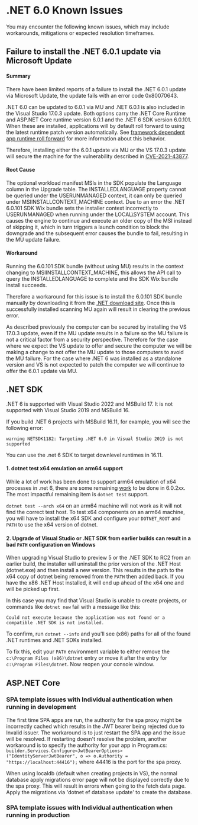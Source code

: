# .NET 6.0 Known Issues

You may encounter the following known issues, which may include workarounds, mitigations or expected resolution timeframes.

## Failure to install the .NET 6.0.1 update via Microsoft Update

#### Summary
There have been limited reports of a failure to install the .NET 6.0.1 update via Microsoft Update, the update fails with an error code 0x80070643.

.NET 6.0 can be updated to 6.0.1 via MU and .NET 6.0.1 is also included in the Visual Studio 17.0.3 update. Both options carry the .NET Core Runtime and ASP.NET Core runtime version 6.0.1 and the .NET 6 SDK version 6.0.101. When these are installed, applications will by default roll forward to using the latest runtime patch version automatically. See [framework dependent app runtime roll forward](https://docs.microsoft.com/en-us/dotnet/core/versions/selection#framework-dependent-apps-roll-forward) for more information about this behavior.

Therefore, installing either the 6.0.1 update via MU or the VS 17.0.3 update will secure the machine for the vulnerability described in [CVE-2021-43877](https://msrc.microsoft.com/update-guide/vulnerability/CVE-2021-43877).


#### Root Cause
The optional workload manifest MSIs in the SDK populate the Language column in the Upgrade table. The INSTALLEDLANGUAGE property cannot be queried under the USERUNMANAGED context, it can only be queried under MSIINSTALLCONTEXT_MACHINE context. Due to an error the .NET 6.0.101 SDK Wix bundle sets the installer context incorrectly to USERUNMANAGED when running under the LOCAL\SYSTEM account. This causes the engine to continue and execute an older copy of the MSI instead of skipping it, which in turn triggers a launch condition to block the downgrade and the subsequent error causes the bundle to fail, resulting in the MU update failure.


#### Workaround
Running the 6.0.101 SDK bundle (without using MU) results in the context changing to MSIINSTALLCONTEXT_MACHINE, this allows the API call to query the INSTALLEDLANGUAGE to complete and the SDK Wix bundle install succeeds.

Therefore a workaround for this issue is to install the 6.0.101 SDK bundle manually by downloading it from the [.NET download site](https://dotnet.microsoft.com/en-us/download/dotnet/6.0). Once this is successfully installed scanning MU again will result in clearing the previous error. 

As described previously the computer can be secured by installing the VS 17.0.3 update, even if the MU update results in a failure so the MU failure is not a critical factor from a security perspective. Therefore for the case where we expect the VS update to offer and secure the computer we will be making a change to not offer the MU update to those computers to avoid the MU failure. For the case where .NET 6 was installed as a standalone version and VS is not expected to patch the computer we will continue to offer the 6.0.1 update via MU. 


## .NET SDK

.NET 6 is supported with Visual Studio 2022 and MSBuild 17.  It is not supported with Visual Studio 2019 and MSBuild 16.

If you build .NET 6 projects with MSBuild 16.11, for example, you will see the following error:

`warning NETSDK1182: Targeting .NET 6.0 in Visual Studio 2019 is not supported`

You can use the .net 6 SDK to target downlevel runtimes in 16.11.

#### 1. dotnet test x64 emulation on arm64 support
While a lot of work has been done to support arm64 emulation of x64 processes in .net 6, there are some remaining [work](https://github.com/dotnet/sdk/issues/21686) to be done in 6.0.2xx. The most impactful remaining item is `dotnet test` support.

`dotnet test --arch x64` on an arm64 machine will not work as it will not find the correct test host.  To test x64 components on an arm64 machine, you will have to install the x64 SDK and configure your `DOTNET_ROOT` and `PATH` to use the x64 version of dotnet.

#### 2. Upgrade of Visual Studio or .NET SDK from earlier builds can result in a bad `PATH` configuration on Windows
When upgrading Visual Studio to preview 5 or the .NET SDK to RC2 from an earlier build, the installer will uninstall the prior version of the .NET Host (dotnet.exe) and then install a new version. This results in the path to the x64 copy of dotnet being removed from the `PATH` then added back. If you have the x86 .NET Host installed, it will end up ahead of the x64 one and will be picked up first. 

In this case you may find that Visual Studio is unable to create projects, or commands like `dotnet new` fail with a message like this:
```
Could not execute because the application was not found or a compatible .NET SDK is not installed.
```

To confirm, run `dotnet --info` and you'll see (x86) paths for all of the found .NET runtimes and .NET SDKs installed. 

To fix this, edit your `PATH` environment variable to either remove the `c:\Program Files (x86)\dotnet` entry or move it after the entry for `c:\Program Files\dotnet`. Now reopen your console window.
   
## ASP.NET Core

### SPA template issues with Individual authentication when running in development

The first time SPA apps are run, the authority for the spa proxy might be incorrectly cached which results in the JWT bearer being rejected due to Invalid issuer. The workaround is to just restart the SPA app and the issue will be resolved. If restarting doesn't resolve the problem, another workaround is to specify the authority for your app in Program.cs: `builder.Services.Configure<JwtBearerOptions>("IdentityServerJwtBearer", o => o.Authority = "https://localhost:44416");` where 44416 is the port for the spa proxy.

When using localdb (default when creating projects in VS), the normal database apply migrations error page will not be displayed correctly due to the spa proxy. This will result in errors when going to the fetch data page. Apply the migrations via 'dotnet ef database update' to create the database.

### SPA template issues with Individual authentication when running in production

<!-- Statement of problem here. Initially you say  but then say Tested with `Always on = true` for Azure App Service and the error actually occurred more frequently. So if it's not the app shutting down and restarting, what causes the error? Something like SPA apps on Azure that (conditions that cause the problem) return the following error `WWW-Authenticate: Bearer error="invalid_token", error_description="The issuer 'https://MyDomain.com' is invalid"`. If the app is accessed from the Azure DNS (MyDomain.azurewebsites.net), authenticaion is successful. Subsequent requests to `https://MyDomain.com` succeed until (??? the app is restarted??? but not according to always on = true). After stopping and starting the app, authenticaion succeeds.

To prevent this problem without having to stop and restart the app:

1. Add a new app setting which contains the target DNS address. For example, create `IdentityServer:IssuerUri` with value `https://MyDomain.com/`
1. Add the following code to the app:
```
builder.Services.AddIdentityServer(options =>
{
    if (!string.IsNullOrEmpty(settings.IdentityServer.IssuerUri))
    {
        options.IssuerUri = settings.IdentityServer.IssuerUri;
    }
})
```
   Alternatively, add the following code:
```
builder.Services.AddDefaultIdentity<ApplicationUser>(options =>
{
    if (!string.IsNullOrEmpty(settings.IdentityServer.IssuerUri))
    {
        options.Tokens.AuthenticatorIssuer = settings.IdentityServer.IssuerUri;
    }
})
```

For more information, see [this GitHub issue](https://github.com/dotnet/aspnetcore/issues/42072)



## Windows Desktop (Windows Forms / WPF)

### Issues running applications with Windows Desktop 6.0.2

Some customers are unable to run Windows Desktop (that is, Windows Forms or WPF) applications built with 6.0.200 or later .NET SDK, if the target environment has only .NET Windows Desktop runtime 6.0.0 or 6.0.1 installed, and receive error messages similar to the following:
```
Application: WinFormsApp1.exe
CoreCLR Version: 6.0.121.56705
.NET Version: 6.0.1
Description: The process was terminated due to an unhandled exception.
Exception Info: System.IO.FileLoadException: Could not load file or assembly 'System.Windows.Forms, Version=6.0.2.0, Culture=neutral, PublicKeyToken=b77a5c561934e089'. The located assembly's manifest definition does not match the assembly reference. (0x80131040)
File name: 'System.Windows.Forms, Version=6.0.2.0, Culture=neutral, PublicKeyToken=b77a5c561934e089'
   at WinFormsApp1.Program.Main()   
```

This is a result of Windows Desktop servicing ref pack in 6.0.2, which was shipped with an incorrect version.

**Fix:**
* To run Windows Desktop applications built with 6.0.200 or later .NET SDK, the Windows Desktop runtime 6.0.2 or later is required.

The team appreciates that the fix is less than ideal, however it was chosen for the following reasons.
* If the ref pack version number was reverted to 6.0.0, then all DLLs built with 6.0.2 reference assemblies would be broken. Those projects/libraries would have no other workaround besides rebuilding, which would mean that any NuGet packages published would be irreversibly broken and would need to be updated.
* If we lock the ref pack version number at 6.0.2, there is a workaround that allows building an app or library that can run on 6.0.0 or 6.0.1 - for an end-user it requires installing Windows Desktop runtime 6.0.0 or 6.0.1, and for a developer - locking the runtime at the project level:
    ```xml
    <ItemGroup Condition="'$(TargetFrameworkVersion)' == '6.0'">
      <FrameworkReference
              Update="Microsoft.WindowsDesktop.App;Microsoft.WindowsDesktop.App.WPF;Microsoft.WindowsDesktop.App.WindowsForms"
              TargetingPackVersion="6.0.0" />
    </ItemGroup>
    ```
* Additionally 6.0.1 and 6.0.2 are security releases, and customers are encouraged to update to the latest version.


